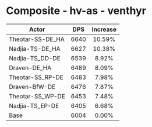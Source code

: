 # Composite - hv-as - venthyr
| Actor | DPS | Increase |
|---|:---:|:---:|
|Theotar-SS-DE_HA|6640|10.59%|
|Nadjia-TS-DE_HA|6627|10.38%|
|Nadjia-TS_DD-DE|6539|8.92%|
|Draven-DE_HA|6489|8.09%|
|Theotar-SS_RP-DE|6483|7.98%|
|Draven-BfW-DE|6476|7.87%|
|Theotar-SS_WP-DE|6453|7.48%|
|Nadjia-TS_EP-DE|6405|6.68%|
|Base|6004|0.00%|
